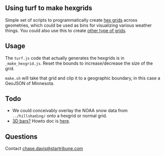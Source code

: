 ## Using turf to make hexgrids

Simple set of scripts to programmatically create [hex grids](http://turfjs.org/docs#hexGrid) across geometries, which could be used as bins for visualizing various weather things. You could also use this to create [other type of grids](http://turfjs.org/docs#squareGrid).

## Usage

The `turf.js` code that actually generates the hexgrids is in `_make_hexgrid.js`. Reset the bounds to increase/decrease the size of the grid.

`make.sh` will take that grid and clip it to a geographic boundary, in this case a GeoJSON of Minnesota.

## Todo

  * We could conceivably overlay the NOAA snow data from `../hillshading/` onto a hexgrid or normal grid.
  * [3D bars?](https://pudding.cool/2018/12/3d-cities-story/) Howto doc is [here](https://docs.google.com/document/d/1Us_1QBHShdMe8-laKhGh_mjkXxOw-74-9mxJAx_DvKE/edit).

## Questions

Contact chase.davis@startribune.com